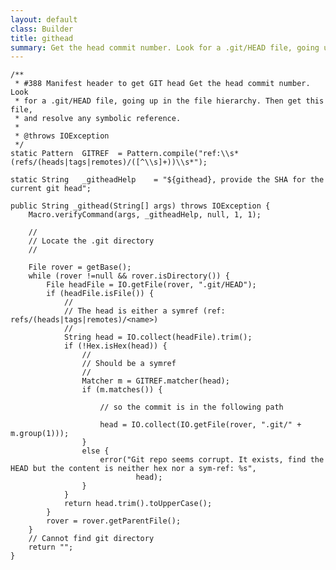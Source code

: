 ```yaml
---
layout: default
class: Builder
title: githead
summary: Get the head commit number. Look for a .git/HEAD file, going up in the file hierarchy. Then get this file, and resolve any symbolic reference.
---
```



	/**
	 * #388 Manifest header to get GIT head Get the head commit number. Look
	 * for a .git/HEAD file, going up in the file hierarchy. Then get this file,
	 * and resolve any symbolic reference.
	 *
	 * @throws IOException
	 */
	static Pattern	GITREF	= Pattern.compile("ref:\\s*(refs/(heads|tags|remotes)/([^\\s]+))\\s*");

	static String	_githeadHelp	= "${githead}, provide the SHA for the current git head";

	public String _githead(String[] args) throws IOException {
		Macro.verifyCommand(args, _githeadHelp, null, 1, 1);

		//
		// Locate the .git directory
		//

		File rover = getBase();
		while (rover !=null && rover.isDirectory()) {
			File headFile = IO.getFile(rover, ".git/HEAD");
			if (headFile.isFile()) {
				//
				// The head is either a symref (ref: refs/(heads|tags|remotes)/<name>)
				//
				String head = IO.collect(headFile).trim();
				if (!Hex.isHex(head)) {
					//
					// Should be a symref
					//
					Matcher m = GITREF.matcher(head);
					if (m.matches()) {

						// so the commit is in the following path

						head = IO.collect(IO.getFile(rover, ".git/" + m.group(1)));
					}
					else {
						error("Git repo seems corrupt. It exists, find the HEAD but the content is neither hex nor a sym-ref: %s",
								head);
					}
				}
				return head.trim().toUpperCase();
			}
			rover = rover.getParentFile();
		}
		// Cannot find git directory
		return "";
	}
